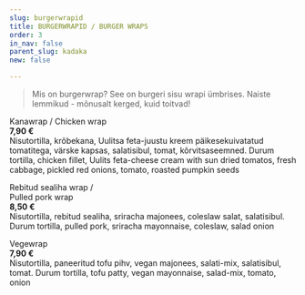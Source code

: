 ```yaml
---
slug: burgerwrapid
title: BURGERWRAPID / BURGER WRAPS
order: 3
in_nav: false
parent_slug: kadaka
new: false

---
```

<div class="ellipsis"></div>

> Mis on burgerwrap? See on burgeri sisu wrapi ümbrises. Naiste lemmikud - mõnusalt kerged, kuid toitvad!

<span class="spicy"></span>
Kanawrap /
Chicken wrap  
**7,90 €**  
<span class="koostis">Nisutortilla, krõbekana, Uulitsa feta-juustu kreem päikesekuivatatud tomatitega, värske kapsas, salatisibul, tomat, kõrvitsaseemned. Durum tortilla, chicken fillet, Uulits feta-cheese cream with sun dried tomatos, fresh cabbage, pickled red onions, tomato, roasted pumpkin seeds</span>

<span class="special"></span> Rebitud sealiha wrap /  
Pulled pork wrap  
**8,50 €**  
<span class="koostis">Nisutortilla, rebitud sealiha, sriracha majonees, coleslaw salat, salatisibul. Durum tortilla, pulled pork, sriracha mayonnaise, coleslaw, salad onion</span>

Vegewrap  
**7,90 €**  
<span class="koostis">Nisutortilla, paneeritud tofu pihv, vegan majonees, salati-mix, salatisibul, tomat. Durum tortilla, tofu patty, vegan mayonnaise, salad-mix, tomato, onion</span>
<span class="vegan"></span>